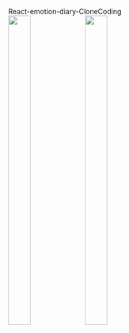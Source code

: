React-emotion-diary-CloneCoding<adfadfdafafasfdafasf><adfadfdafafasfdafasf><adfadfdafafasfdafasf><adfadfdafafasfdafasf><adfadfdafafasfdafasf><adfadfdafafasfdafasf><adfadfdafafasfdafasf><adfadfdafafasfdafasf><adfadfdafafasfdafasf><adfadfdafafasfdafasf><adfadfdafafasfdafasf><adfadfdafafasfdafasf><adfadfdafafasfdafasf><adfadfdafafasfdafasf><adfadfdafafasfdafasf><adfadfdafafasfdafasf><adfadfdafafasfdafasf><adfadfdafafasfdafasf><adfadfdafafasfdafasf>
<br/>
<img width="30%" height="40%" src="https://user-images.githubusercontent.com/112841343/226125936-00d98b5e-4732-46e3-ae7f-3d3c0e9d1cc8.png"/>
<img width="30%" height="40%" src="https://user-images.githubusercontent.com/112841343/226125937-5f9c55f4-3591-4ecd-969a-60e1eed1c819.png">
